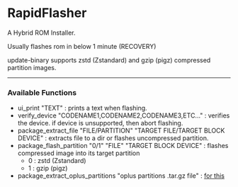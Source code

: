 # RapidFlasher

A Hybrid ROM Installer.

Usually flashes rom in below 1 minute (RECOVERY)

update-binary supports zstd (Zstandard) and gzip (pigz) compressed partition images.

***

### Available Functions ###
- ui_print "TEXT" : prints a text when flashing.
- verify_device "CODENAME1,CODENAME2,CODENAME3,ETC..." : verifies the device. if device is unsupported, then abort flashing.
- package_extract_file "FILE/PARTITION" "TARGET FILE/TARGET BLOCK DEVICE" : extracts file to a dir or flashes uncompressed partition.
- package_flash_partition "0/1" "FILE" "TARGET BLOCK DEVICE" : flashes compressed image into its target partition
  - 0 : zstd (Zstandard)
  - 1 : gzip (pigz)
- package_extract_oplus_partitions "oplus partitions .tar.gz file" : [for this](https://github.com/Danda420/oplus_image_flasher)
  